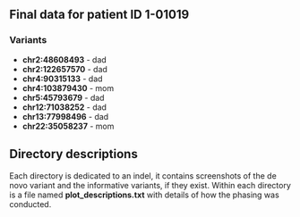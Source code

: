 ## Final data for patient ID 1-01019

### Variants
- **chr2:48608493** - dad
- **chr2:122657570** - dad
- **chr4:90315133** - dad
- **chr4:103879430** - mom
- **chr5:45793679** - dad
- **chr12:71038252** - dad
- **chr13:77998496** - dad
- **chr22:35058237** - mom

## Directory descriptions
Each directory is dedicated to an indel, it contains screenshots of the de novo variant and the informative variants, if they exist. Within each directory is a file named **plot_descriptions.txt** with details of how the phasing was conducted.

